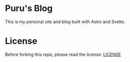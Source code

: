 # Puru's Blog

This is my personal site and blog built with Astro and Svelte.

# License

Before forking this repo, please read the license: [LICENSE](./LICENSE.md)
